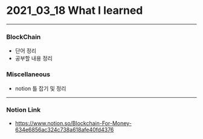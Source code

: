 # 2021_03_18 What I learned

-----
### BlockChain

* 단어 정리
* 공부할 내용 정리


### Miscellaneous

* notion 틀 잡기 및 정리

-----

### Notion Link

- <https://www.notion.so/Blockchain-For-Money-634e6856ac324c738a618afe40fd4376>
